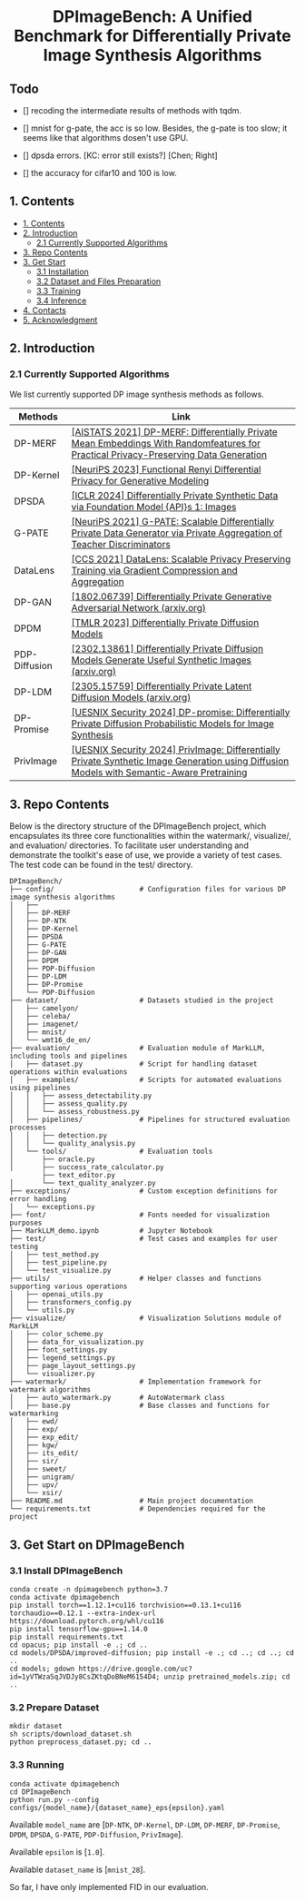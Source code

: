 <div align=center>
  
# DPImageBench: A Unified Benchmark for Differentially Private Image Synthesis Algorithms
</div>

## Todo

- [] recoding the intermediate results of methods with tqdm.

- [] mnist for g-pate, the acc is so low. Besides, the g-pate is too slow; it seems like that algorithms dosen't use GPU.

- [] dpsda errors. [KC: error still exists?] [Chen; Right]

- [] the accuracy for cifar10 and 100 is low.


## 1. Contents
  - [1. Contents](#1-contents)
  - [2. Introduction](#2-introduction)
    - [2.1 Currently Supported Algorithms](#21-currently-supported-algorithms)
  - [3. Repo Contents](#3-repo-contents)
  - [3. Get Start](#3-get-start)
    - [3.1 Installation](#31-installation)
    - [3.2 Dataset and Files Preparation](#32-dataset-and-files-preparation)
    - [3.3 Training](#33-training)
    - [3.4 Inference](#34-inference)
  - [4. Contacts](#4-contacts)
  - [5. Acknowledgment](#5-acknowledgment)

## 2. Introduction

### 2.1 Currently Supported Algorithms

We list currently supported DP image synthesis methods as follows.

  | Methods |  Link                                                         |
  | -------------- | ------------------------------------------------------------ |
  | DP-MERF            |  [\[AISTATS 2021\] DP-MERF: Differentially Private Mean Embeddings With Randomfeatures for Practical Privacy-Preserving Data Generation](https://proceedings.mlr.press/v130/harder21a.html) |
  | DP-Kernel        |  [\[NeuriPS 2023\] Functional Renyi Differential Privacy for Generative Modeling](https://proceedings.neurips.cc/paper_files/paper/2023/hash/2f9ee101e35b890d9eae79ee27bcd69a-Abstract-Conference.html) |
  | DPSDA          |  [\[ICLR 2024\] Differentially Private Synthetic Data via Foundation Model {API}s 1: Images](https://openreview.net/forum?id=YEhQs8POIo) |
  | G-PATE            |  [\[NeuriPS 2021\] G-PATE: Scalable Differentially Private Data Generator via Private Aggregation of Teacher Discriminators](https://proceedings.neurips.cc/paper_files/paper/2021/hash/171ae1bbb81475eb96287dd78565b38b-Abstract.html) |
  | DataLens            |  [\[CCS 2021\] DataLens: Scalable Privacy Preserving Training via Gradient Compression and Aggregation](https://dl.acm.org/doi/abs/10.1145/3460120.3484579) |
  | DP-GAN            |  [\[1802.06739\] Differentially Private Generative Adversarial Network (arxiv.org)](https://arxiv.org/abs/1802.06739) |
  | DPDM          |  [\[TMLR 2023\] Differentially Private Diffusion Models](https://openreview.net/forum?id=ZPpQk7FJXF) |
  | PDP-Diffusion       | [\[2302.13861\] Differentially Private Diffusion Models Generate Useful Synthetic Images (arxiv.org)](https://arxiv.org/abs/2305.15759) |
  | DP-LDM            | [\[2305.15759\] Differentially Private Latent Diffusion Models (arxiv.org)](https://arxiv.org/abs/2302.13861)            |
  | DP-Promise       | [\[UESNIX Security 2024\] DP-promise: Differentially Private Diffusion Probabilistic Models for Image Synthesis](https://www.usenix.org/conference/usenixsecurity24/presentation/wang-haichen) |
  | PrivImage       | [\[UESNIX Security 2024\] PrivImage: Differentially Private Synthetic Image Generation using Diffusion Models with Semantic-Aware Pretraining](https://www.usenix.org/conference/usenixsecurity24/presentation/li-kecen) |


## 3. Repo Contents

Below is the directory structure of the DPImageBench project, which encapsulates its three core functionalities within the watermark/, visualize/, and evaluation/ directories. To facilitate user understanding and demonstrate the toolkit's ease of use, we provide a variety of test cases. The test code can be found in the test/ directory.


```plaintext
DPImageBench/
├── config/                     # Configuration files for various DP image synthesis algorithms
│   ├──            
│   ├── DP-MERF      
│   ├── DP-NTK       
│   ├── DP-Kernel
│   ├── DPSDA            
│   ├── G-PATE            
│   ├── DP-GAN         
│   ├── DPDM        
│   ├── PDP-Diffusion      
│   ├── DP-LDM   
│   ├── DP-Promise     
│   └── PDP-Diffusion         
├── dataset/                    # Datasets studied in the project
│   ├── camelyon/
│   ├── celeba/
│   ├── imagenet/
│   ├── mnist/
│   └── wmt16_de_en/
├── evaluation/                 # Evaluation module of MarkLLM, including tools and pipelines
│   ├── dataset.py              # Script for handling dataset operations within evaluations
│   ├── examples/               # Scripts for automated evaluations using pipelines
│   │   ├── assess_detectability.py  
│   │   ├── assess_quality.py    
│   │   └── assess_robustness.py   
│   ├── pipelines/              # Pipelines for structured evaluation processes
│   │   ├── detection.py    
│   │   └── quality_analysis.py 
│   └── tools/                  # Evaluation tools
│       ├── oracle.py
│       ├── success_rate_calculator.py  
        ├── text_editor.py         
│       └── text_quality_analyzer.py   
├── exceptions/                 # Custom exception definitions for error handling
│   └── exceptions.py
├── font/                       # Fonts needed for visualization purposes
├── MarkLLM_demo.ipynb          # Jupyter Notebook
├── test/                       # Test cases and examples for user testing
│   ├── test_method.py      
│   ├── test_pipeline.py    
│   └── test_visualize.py   
├── utils/                      # Helper classes and functions supporting various operations
│   ├── openai_utils.py     
│   ├── transformers_config.py 
│   └── utils.py            
├── visualize/                  # Visualization Solutions module of MarkLLM
│   ├── color_scheme.py    
│   ├── data_for_visualization.py  
│   ├── font_settings.py    
│   ├── legend_settings.py  
│   ├── page_layout_settings.py 
│   └── visualizer.py       
├── watermark/                  # Implementation framework for watermark algorithms
│   ├── auto_watermark.py       # AutoWatermark class
│   ├── base.py                 # Base classes and functions for watermarking
│   ├── ewd/                
│   ├── exp/               
│   ├── exp_edit/          
│   ├── kgw/
│   ├── its_edit/                 
│   ├── sir/               
│   ├── sweet/              
│   ├── unigram/           
│   ├── upv/                
│   └── xsir/               
├── README.md                   # Main project documentation
└── requirements.txt            # Dependencies required for the project
```

## 3. Get Start on DPImageBench

### 3.1 Install DPImageBench

 ```
conda create -n dpimagebench python=3.7
conda activate dpimagebench
pip install torch==1.12.1+cu116 torchvision==0.13.1+cu116 torchaudio==0.12.1 --extra-index-url https://download.pytorch.org/whl/cu116
pip install tensorflow-gpu==1.14.0
pip install requirements.txt
cd opacus; pip install -e .; cd ..
cd models/DPSDA/improved-diffusion; pip install -e .; cd ..; cd ..; cd ..
cd models; gdown https://drive.google.com/uc?id=1yVTWzaSqJVDJy8CsZKtqDoBNeM6154D4; unzip pretrained_models.zip; cd ..
 ```

### 3.2 Prepare Dataset

 ```
mkdir dataset
sh scripts/download_dataset.sh
python preprocess_dataset.py; cd ..
 ```

### 3.3 Running

 ```
conda activate dpimagebench
cd DPImageBench
python run.py --config configs/{model_name}/{dataset_name}_eps{epsilon}.yaml
 ```

Available `model_name` are [`DP-NTK`, `DP-Kernel`, `DP-LDM`, `DP-MERF`, `DP-Promise`, `DPDM`, `DPSDA`, `G-PATE`, `PDP-Diffusion`, `PrivImage`].

Available `epsilon` is [`1.0`].

Available `dataset_name` is [`mnist_28`].

So far, I have only implemented FID in our evaluation.
